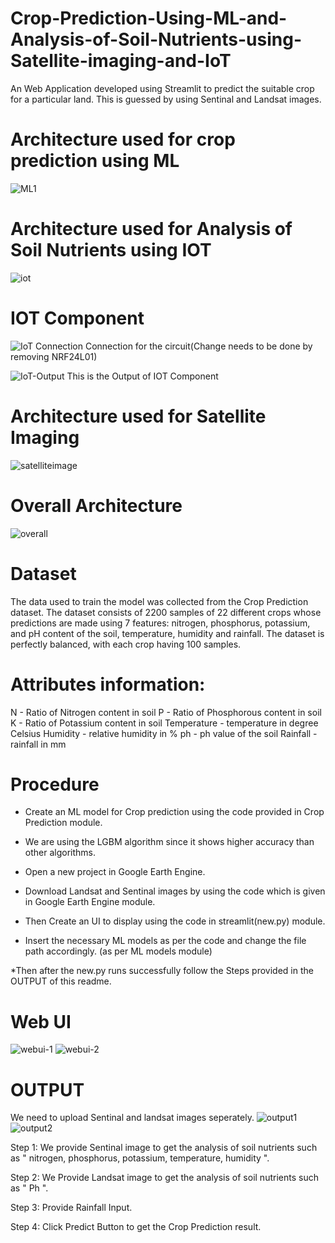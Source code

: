 # Crop-Prediction-Using-ML-and-Analysis-of-Soil-Nutrients-using-Satellite-imaging-and-IoT
An Web Application developed using Streamlit to predict the suitable crop for a particular land. This is guessed by using Sentinal and Landsat images.

# Architecture used for crop prediction using ML
![ML1](https://github.com/SasiKumar2003/Crop-Prediction-Using-ML-and-Analysis-of-Soil-Nutrients-using-Satellite-imaging-and-IoT/assets/88201153/fd4973c1-e381-4689-8491-581367363033)

# Architecture used for Analysis of Soil Nutrients using IOT
![iot](https://github.com/SasiKumar2003/Crop-Prediction-Using-ML-and-Analysis-of-Soil-Nutrients-using-Satellite-imaging-and-IoT/assets/88201153/5fba3095-5615-417f-908a-a3d6ba212e9a)

# IOT Component
![IoT Connection](https://github.com/SasiKumar2003/Crop-Prediction-Using-ML-and-Analysis-of-Soil-Nutrients-using-Satellite-imaging-and-IoT/assets/88201153/913673aa-7ef4-4593-b8f4-5a72849d9bdf)
Connection for the circuit(Change needs to be done by removing NRF24L01)


![IoT-Output](https://github.com/SasiKumar2003/Crop-Prediction-Using-ML-and-Analysis-of-Soil-Nutrients-using-Satellite-imaging-and-IoT/assets/88201153/904ccbe8-f02a-4ab8-b280-6fad8559ba98)
This is the Output of IOT Component


# Architecture used for Satellite Imaging
![satelliteimage](https://github.com/SasiKumar2003/Crop-Prediction-Using-ML-and-Analysis-of-Soil-Nutrients-using-Satellite-imaging-and-IoT/assets/88201153/0377b46c-3531-45a1-a106-9c067241ef3b)


# Overall Architecture
![overall](https://github.com/SasiKumar2003/Crop-Prediction-Using-ML-and-Analysis-of-Soil-Nutrients-using-Satellite-imaging-and-IoT/assets/88201153/82519637-dfdf-4a12-b19a-50a23fa5e8a3)

# Dataset
The data used to train the model was collected from the Crop Prediction dataset. The dataset consists of 2200 samples of 22 different crops whose predictions are made using 7 features: nitrogen, phosphorus, potassium, and pH content of the soil, temperature, humidity and rainfall. The dataset is perfectly balanced, with each crop having 100 samples. 

# Attributes information:
N - Ratio of Nitrogen content in soil
P - Ratio of Phosphorous content in soil
K - Ratio of Potassium content in soil
Temperature - temperature in degree Celsius
Humidity - relative humidity in %
ph - ph value of the soil
Rainfall - rainfall in mm

# Procedure
* Create an ML model for Crop prediction using the code provided in Crop Prediction module.
  
* We are using the LGBM algorithm since it shows higher accuracy than other algorithms.
  
* Open a new project in Google Earth Engine.

* Download Landsat and Sentinal images by using the code which is given in Google Earth Engine module.

*  Then Create an UI to display using the code in streamlit(new.py) module.

* Insert the necessary ML models as per the code and change the file path accordingly. (as per ML models module)

*Then after the new.py runs successfully follow the Steps provided in the OUTPUT of this readme.   

# Web UI
![webui-1](https://github.com/SasiKumar2003/Crop-Prediction-Using-ML-and-Analysis-of-Soil-Nutrients-using-Satellite-imaging-and-IoT/assets/88201153/d3f723b2-defd-404f-bf06-fb16bb202849)
![webui-2](https://github.com/SasiKumar2003/Crop-Prediction-Using-ML-and-Analysis-of-Soil-Nutrients-using-Satellite-imaging-and-IoT/assets/88201153/7bf83012-b5ea-4513-96d4-2685defad794)

# OUTPUT
We need to upload Sentinal and landsat images seperately.
![output1](https://github.com/SasiKumar2003/Crop-Prediction-Using-ML-and-Analysis-of-Soil-Nutrients-using-Satellite-imaging-and-IoT/assets/88201153/7e77d2fe-3e7b-4680-b7ee-c4f3a740f053)
![output2](https://github.com/SasiKumar2003/Crop-Prediction-Using-ML-and-Analysis-of-Soil-Nutrients-using-Satellite-imaging-and-IoT/assets/88201153/0f12e84e-1c3c-4fde-aa96-9da12a0c90f9)


Step 1: We provide Sentinal image to get the analysis of soil nutrients such as " nitrogen, phosphorus, potassium, temperature, humidity ". 

Step 2: We Provide Landsat image to get the analysis of soil nutrients such as " Ph ".

Step 3: Provide Rainfall Input.

Step 4: Click Predict Button to get the Crop Prediction result.

 
